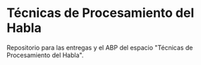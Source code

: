 # Técnicas de Procesamiento del Habla

Repositorio para las entregas y el ABP del espacio "Técnicas de Procesamiento del Habla".
